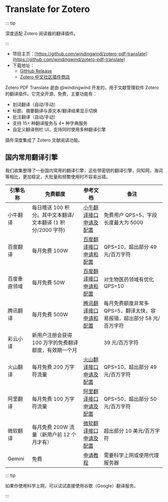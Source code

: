 # Translate for Zotero

::: tip

深度适配 Zotero 阅读器的翻译插件。

:::

- 项目主页：[https://github.com/windingwind/zotero-pdf-translate](https://github.com/windingwind/zotero-pdf-translate)
- 下载地址：
  - [GitHub Release](https://github.com/windingwind/zotero-pdf-translate/releases)
  - [Zotero 中文社区插件商店](https://zotero-chinese.com/plugins/#search=translate)

Zotero PDF Translate 是由 @windingwind 开发的，用于文献管理软件 Zotero 的翻译插件。它完全开源、免费，主要功能有：

- 划词翻译（自动/手动）
- 标题、摘要翻译与源文本/翻译结果显示切换
- 批注翻译（自动/手动）
- 支持 15+ 种翻译服务与 4+ 种字典服务
- 自定义翻译侧栏 UI，支持同时使用多种翻译引擎

插件深度集成了 Zotero 文献阅读功能。

## 国内常用翻译引擎

我们收集整理了一些国内常用的翻译引擎，这些带密钥的翻译引擎，同知网，海词等相比，更加稳定，大批量和频繁使用时不容易出错。

| 引擎名称     | 免费额度                                                    | 参考文档                                                                            | 备注                                                                  |
| ------------ | ----------------------------------------------------------- | ----------------------------------------------------------------------------------- | --------------------------------------------------------------------- |
| 小牛翻译     | 每日赠送 100 积分。其中文本翻译/文本翻译 (1 积分/2000 字符) | [小牛翻译接口申请及配置](/user-guide/plugins/translate/niutrans)                    | 免费用户 QPS=5，字段长度最大为 5000                                   |
| 百度翻译     | 每月免费 100W                                               | [百度翻译接口申请和配置](/user-guide/plugins/translate/baidu)                       | QPS=10，超出部分 49 元/百万字符                                       |
| 百度垂直领域 | 每月免费 50W                                                | [百度翻译接口申请和配置](/user-guide/plugins/translate/baidu)                       | 对生物医药领域有优化 QPS=10                                           |
| 腾讯翻译     | 每月免费 500W                                               | [腾讯翻译接口申请和配置](/user-guide/plugins/translate/tencent)                     | 每月免费额度非常多 QPS=5，翻译太快，容易报错，超出部分 58 元/百万字符 |
| 彩云小译     | 新用户注册会获得 100 万字的免费翻译额度，有效期一个月       |                                                                                     | 39 元/百万字符                                                        |
| 火山翻译     | 每月免费 200 万字符流量                                     | [火山翻译接口申请及配置](/user-guide/plugins/translate/volcengine)                  | QPS=10，超出部分 49 元/百万字符                                       |
| 阿里翻译     | 每月免费 100 万字符流量                                     | [阿里翻译接口申请及配置](/user-guide/plugins/translate/aliyun)                      | QPS=50，超出部分 50 元/百万字符                                       |
| 微软翻译     | 每月免费 200W 流量（新用户前 12 个月才有）                  | [微软翻译接口申请及配置](/user-guide/plugins/translate/microsoft)                   | 超出部分 10 美元/百万字符                                             |
| Gemini       | 免费                                                        | [申请教程](https://explinks.com/blog/how-to-get-gemini-api-key-step-by-step-guide/) | 需要科学上网或使用代理服务器                                          |

::: tip

如果你使用科学上网，可以试试直接使用谷歌（Google）翻译服务。

:::

